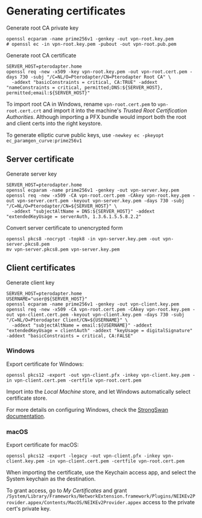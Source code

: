 # Generating certificates

Generate root CA private key

```shell
openssl ecparam -name prime256v1 -genkey -out vpn-root.key.pem
# openssl ec -in vpn-root.key.pem -pubout -out vpn-root.pub.pem
```

Generate root CA certificate

```shell
SERVER_HOST=pterodapter.home
openssl req -new -x509 -key vpn-root.key.pem -out vpn-root.cert.pem -days 730 -subj "/C=NL/O=Pterodapter/CN=Pterodapter Root CA" \
  -addext "basicConstraints = critical, CA:TRUE" -addext "nameConstraints = critical, permitted;DNS:${SERVER_HOST}, permitted;email:${SERVER_HOST}"
```

To import root CA in Windows, rename `vpn-root.cert.pem` to `vpn-root.cert.crt` and import it into the machine's _Trusted Root Certification Authorities_.
Although importing a PFX bundle would import both the root and client certs into the right keystore.

To generate elliptic curve public keys, use `-newkey ec -pkeyopt ec_paramgen_curve:prime256v1`

## Server certificate

Generate server key

```shell
SERVER_HOST=pterodapter.home
openssl ecparam -name prime256v1 -genkey -out vpn-server.key.pem
openssl req -new -x509 -CA vpn-root.cert.pem -CAkey vpn-root.key.pem -out vpn-server.cert.pem -keyout vpn-server.key.pem -days 730 -subj "/C=NL/O=Pterodapter/CN=${SERVER_HOST}" \
  -addext "subjectAltName = DNS:${SERVER_HOST}" -addext "extendedKeyUsage = serverAuth, 1.3.6.1.5.5.8.2.2"
```

Convert server certificate to unencrypted form

```shell
openssl pkcs8 -nocrypt -topk8 -in vpn-server.key.pem -out vpn-server.pkcs8.pem
mv vpn-server.pkcs8.pem vpn-server.key.pem
```

## Client certificates

Generate client key

```shell
SERVER_HOST=pterodapter.home
USERNAME="user@${SERVER_HOST}"
openssl ecparam -name prime256v1 -genkey -out vpn-client.key.pem
openssl req -new -x509 -CA vpn-root.cert.pem -CAkey vpn-root.key.pem -out vpn-client.cert.pem -keyout vpn-client.key.pem -days 730 -subj "/C=NL/O=Pterodapter Client/CN=${USERNAME}" \
  -addext "subjectAltName = email:${USERNAME}" -addext "extendedKeyUsage = clientAuth" -addext "keyUsage = digitalSignature" -addext "basicConstraints = critical, CA:FALSE"
```

### Windows

Export certificate for Windows:

```shell
openssl pkcs12 -export -out vpn-client.pfx -inkey vpn-client.key.pem -in vpn-client.cert.pem -certfile vpn-root.cert.pem
```

Import into the _Local Machine_ store, and let Windows automatically select certificate store.

For more details on configuring Windows, check the [StrongSwan documentation](https://docs.strongswan.org/docs/5.9/interop/windowsMachineConf.html).

### macOS

Export certificate for macOS:

```shell
openssl pkcs12 -export -legacy -out vpn-client.pfx -inkey vpn-client.key.pem -in vpn-client.cert.pem -certfile vpn-root.cert.pem
```

When importing the certificate, use the Keychain access app, and select the System keychain as the destination.

To grant access, go to _My Certificates_ and grant `/System/Library/Frameworks/NetworkExtension.framework/Plugins/NEIKEv2Provider.appex/Contents/MacOS/NEIKEv2Provider.appex` access to the private cert's private key.
